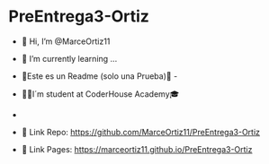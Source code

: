 # PreEntrega3-Ortiz

- 👋 Hi, I’m @MarceOrtiz11 
- 🌱 I’m currently learning ...


- 🙌Este es un Readme (solo una Prueba)🙌 -

- 👨‍🎓I´m student at CoderHouse Academy🎓 
-   


- 👀 Link Repo: https://github.com/MarceOrtiz11/PreEntrega3-Ortiz

- 🚀 Link Pages: https://marceortiz11.github.io/PreEntrega3-Ortiz

